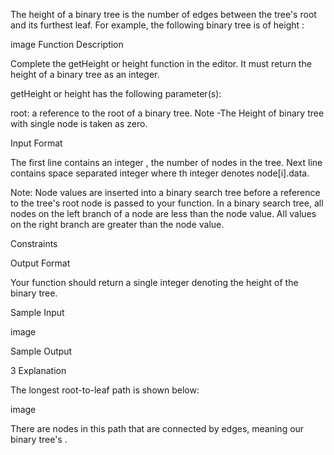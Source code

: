 The height of a binary tree is the number of edges between the tree's root and its furthest leaf. For example, the following binary tree is of height :

image
Function Description

Complete the getHeight or height function in the editor. It must return the height of a binary tree as an integer.

getHeight or height has the following parameter(s):

root: a reference to the root of a binary tree.
Note -The Height of binary tree with single node is taken as zero.

Input Format

The first line contains an integer , the number of nodes in the tree.
Next line contains space separated integer where th integer denotes node[i].data.

Note: Node values are inserted into a binary search tree before a reference to the tree's root node is passed to your function. In a binary search tree, all nodes on the left branch of a node are less than the node value. All values on the right branch are greater than the node value.

Constraints

Output Format

Your function should return a single integer denoting the height of the binary tree.

Sample Input

image

Sample Output

3
Explanation

The longest root-to-leaf path is shown below:

image

There are nodes in this path that are connected by edges, meaning our binary tree's .
